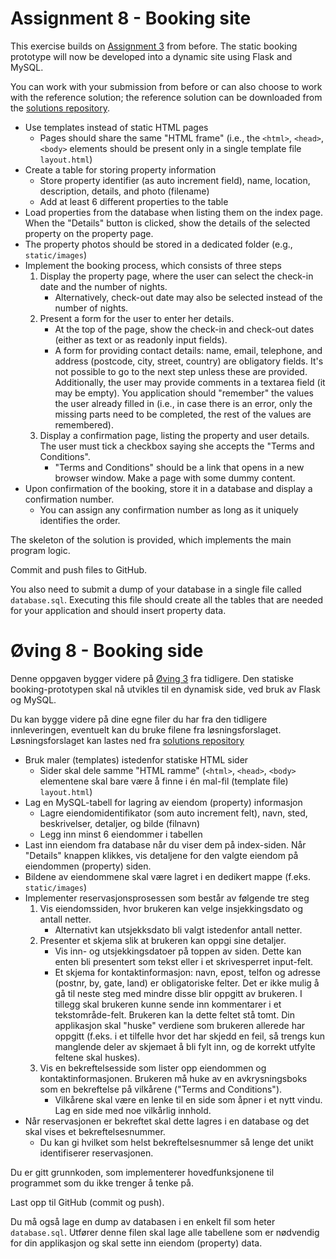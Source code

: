 # Assignment 8 - Booking site

This exercise builds on [Assignment 3](../assignment-3) from before. The static booking prototype will now be developed into a dynamic site using Flask and MySQL.

You can work with your submission from before or can also choose to work with the reference solution; the reference solution can be downloaded from the [solutions repository](https://github.com/uis-dat310-spring2018/solutions/tree/master/assignment-3).

  *	Use templates instead of static HTML pages
    - Pages should share the same "HTML frame" (i.e., the `<html>`, `<head>`, `<body>` elements should be present only in a single template file `layout.html`)
  *	Create a table for storing property information
    - Store property identifier (as auto increment field), name, location, description, details, and photo (filename)
    -	Add at least 6 different properties to the table
  * Load properties from the database when listing them on the index page. When the "Details" button is clicked, show the details of the selected property on the property page.
  * The property photos should be stored in a dedicated folder (e.g., `static/images`)
  *	Implement the booking process, which consists of three steps
    1. Display the property page, where the user can select the check-in date and the number of nights.
        - Alternatively, check-out date may also be selected instead of the number of nights.
    2. Present a form for the user to enter her details.
        - At the top of the page, show the check-in and check-out dates (either as text or as readonly input fields).
        - A form for providing contact details: name, email, telephone, and address (postcode, city, street, country) are obligatory fields. It's not possible to go to the next step unless these are provided. Additionally, the user may provide comments in a textarea field (it may be empty). You application should "remember" the values the user already filled in (i.e., in case there is an error, only the missing parts need to be completed, the rest of the values are remembered).
    3. Display a confirmation page, listing the property and user details. The user must tick a checkbox saying she accepts the "Terms and Conditions".
        - "Terms and Conditions" should be a link that opens in a new browser window. Make a page with some dummy content.
  * Upon confirmation of the booking, store it in a database and display a confirmation number.
    - You can assign any confirmation number as long as it uniquely identifies the order.

The skeleton of the solution is provided, which implements the main program logic.

Commit and push files to GitHub.

You also need to submit a dump of your database in a single file called `database.sql`.  Executing this file should create all the tables that are needed for your application and should insert property data.


# Øving 8 - Booking side

Denne oppgaven bygger videre på [Øving 3](../assignment-3) fra tidligere. Den statiske booking-prototypen skal nå utvikles til en dynamisk side, ved bruk av Flask og MySQL.

Du kan bygge videre på dine egne filer du har fra den tidligere innleveringen, eventuelt kan du bruke filene fra løsningsforslaget. Løsningsforslaget kan lastes ned fra [solutions repository](https://github.com/uis-dat310-spring2018/solutions/tree/master/assignment-3)

  * Bruk maler (templates) istedenfor statiske HTML sider
    - Sider skal dele samme "HTML ramme" (`<html>`, `<head>`, `<body>` elementene skal bare være å finne i én mal-fil (template file) `layout.html`)
  * Lag en MySQL-tabell for lagring av eiendom (property) informasjon
    - Lagre eiendomidentifikator (som auto increment felt), navn, sted, beskrivelser, detaljer, og bilde (filnavn)
    - Legg inn minst 6 eiendommer i tabellen
  * Last inn eiendom fra database når du viser dem på index-siden. Når "Details" knappen klikkes, vis detaljene for den valgte eiendom på eiendommen (property) siden.
  * Bildene av eiendommene skal være lagret i en dedikert mappe (f.eks. `static/images`)
  * Implementer reservasjonsprosessen som består av følgende tre steg
    1. Vis eiendomssiden, hvor brukeren kan velge insjekkingsdato og antall netter.
        - Alternativt kan utsjekksdato bli valgt istedenfor antall netter.
    2. Presenter et skjema slik at brukeren kan oppgi sine detaljer.
        - Vis inn- og utsjekkingsdatoer på toppen av siden. Dette kan enten bli presentert som tekst eller i et skrivesperret input-felt.
        - Et skjema for kontaktinformasjon: navn, epost, telfon og adresse (postnr, by, gate, land) er obligatoriske felter. Det er ikke mulig å gå til neste steg med mindre disse blir oppgitt av brukeren. I tillegg skal brukeren kunne sende inn kommentarer i et tekstområde-felt. Brukeren kan la dette feltet stå tomt. Din applikasjon skal "huske" verdiene som brukeren allerede har oppgitt (f.eks. i et tilfelle hvor det har skjedd en feil, så trengs kun manglende deler av skjemaet å bli fylt inn, og de korrekt utfylte feltene skal huskes).
    3. Vis en bekreftelsesside som lister opp eiendommen og kontaktinformasjonen. Brukeren må huke av en avkrysningsboks som en bekreftelse på vilkårene ("Terms and Conditions").
        - Vilkårene skal være en lenke til en side som åpner i et nytt vindu. Lag en side med noe vilkårlig innhold.
  * Når reservasjonen er bekreftet skal dette lagres i en database og det skal vises et bekreftelsesnummer.
    - Du kan gi hvilket som helst bekreftelsesnummer så lenge det unikt identifiserer reservasjonen.


Du er gitt grunnkoden, som implementerer hovedfunksjonene til programmet som du ikke trenger å tenke på.

Last opp til GitHub (commit og push).

Du må også lage en dump av databasen i en enkelt fil som heter `database.sql`. Utfører denne filen skal lage alle tabellene som er nødvendig for din applikasjon og skal sette inn eiendom (property) data.
